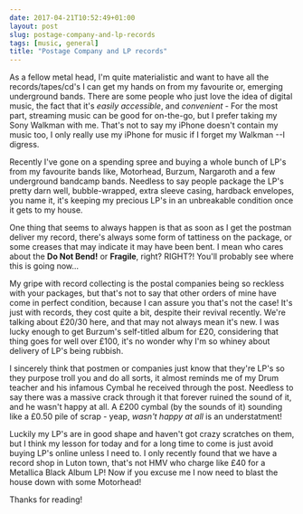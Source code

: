 ```yaml
---
date: 2017-04-21T10:52:49+01:00
layout: post
slug: postage-company-and-lp-records
tags: [music, general]
title: "Postage Company and LP records"
---
```


As a fellow metal head, I'm quite materialistic and want to have all the records/tapes/cd's I can get my hands on from my favourite or, emerging underground bands. There are some people who just love the idea of digital music, the fact that it's _easily accessible_, and _convenient_ - For the most part, streaming music can be good for on-the-go, but I prefer taking my Sony Walkman with me. That's not to say my iPhone doesn't contain my music too, I only really use my iPhone for music if I forget my Walkman --I digress.

Recently I've gone on a spending spree and buying a whole bunch of LP's from my favourite bands like, Motorhead, Burzum, Nargaroth and a few underground bandcamp bands. Needless to say people package the LP's pretty darn well, bubble-wrapped, extra sleeve casing, hardback envelopes, you name it, it's keeping my precious LP's in an unbreakable condition once it gets to my house. 

One thing that seems to always happen is that as soon as I get the postman deliver my record, there's always some form of tattiness on the package, or some creases that may indicate it may have been bent. I mean who cares about the **Do Not Bend!** or **Fragile**, right? RIGHT?! You'll probably see where this is going now...

My gripe with record collecting is the postal companies being so reckless with your packages, but that's not to say that other orders of mine have come in perfect condition, because I can assure you that's not the case! It's just with records, they cost quite a bit, despite their revival recently. We're talking about £20/30 here, and that may not always mean it's new. I was lucky enough to get Burzum's self-titled album for £20, considering that thing goes for well over £100, it's no wonder why I'm so whiney about delivery of LP's being rubbish.

I sincerely think that postmen or companies just know that they're LP's so they purpose troll you and do all sorts, it almost reminds me of my Drum teacher and his infamous Cymbal he received through the post. Needless to say there was a massive crack through it that forever ruined the sound of it, and he wasn't happy at all. A £200 cymbal (by the sounds of it) sounding like a £0.50 pile of scrap - yeap, _wasn't happy at all_ is an understatment!

Luckily my LP's are in good shape and haven't got crazy scratches on them, but I think my lesson for today and for a long time to come is just avoid buying LP's online unless I need to. I only recently found that we have a record shop in Luton town, that's not HMV who charge like £40 for a Metallica Black Album LP! Now if you excuse me I now need to blast the house down with some Motorhead!

Thanks for reading!